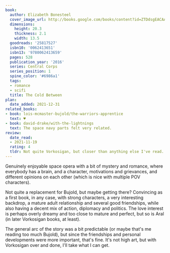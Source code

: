 ```yaml
---
book:
  author: Elizabeth Bonesteel
  cover_image_url: http://books.google.com/books/content?id=ZTDdsgEACAAJ&printsec=frontcover&img=1&zoom=1&source=gbs_api
  dimensions:
    height: 20.3
    thickness: 2.1
    width: 13.5
  goodreads: '25817527'
  isbn10: '0062413651'
  isbn13: '9780062413659'
  pages: 528
  publication_year: '2016'
  series: Central Corps
  series_position: 1
  spine_color: '#6986a1'
  tags:
  - romance
  - scifi
  title: The Cold Between
plan:
  date_added: 2021-12-31
related_books:
- book: lois-mcmaster-bujold/the-warriors-apprentice
  text: ♥
- book: david-drake/with-the-lightnings
  text: The space navy parts felt very related.
review:
  date_read:
  - 2021-11-19
  rating: 4
  tldr: Not quite Vorkosigan, but closer than anything else I've read.
---
```


Genuinely enjoyable space opera with a bit of mystery and romance, where everybody has a brain, and a character,
motivations and grievances, and different opinions on each other (which is nice with multiple POV characters).

Not quite a replacement for Bujold, but maybe getting there? Convincing as a first book, in any case, with strong
characters, a very interesting backdrop, a mature adult relationship and several good friendships, while also having a
decent mix of action, diplomacy and politics. The love interest is perhaps overly dreamy and too close to mature and
perfect, but so is Aral (in later Vorkosigan books, at least).

The general arc of the story was a bit predictable (or maybe that's me reading too much Bujold), but since the
friendships and personal developments were more important, that's fine. It's not high art, but with Vorkosigan over and
done, I'll take what I can get.
